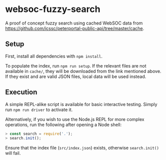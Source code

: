# websoc-fuzzy-search

A proof of concept fuzzy search using cached WebSOC data from <https://github.com/icssc/peterportal-public-api/tree/master/cache>.

## Setup

First, install all dependencies with `npm install`.

To populate the index, run `npm run setup`. If the relevant files are not available in `cache/`, they will be downloaded from the link mentioned above. If they exist and are valid JSON files, local data will be used instead.

## Execution

A simple REPL-alike script is available for basic interactive testing. Simply run `npm run driver` to activate it.

Alternatively, if you wish to use the Node.js REPL for more complex operations, run the following after opening a Node shell:
```js
> const search = require('.');
> search.init();
```

Ensure that the index file (`src/index.json`) exists, otherwise `search.init()` will fail.
